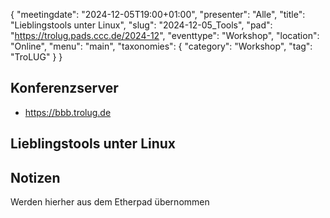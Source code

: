 {
   "meetingdate": "2024-12-05T19:00+01:00",
   "presenter": "Alle",
   "title": "Lieblingstools unter Linux",
   "slug": "2024-12-05_Tools",
   "pad": "https://trolug.pads.ccc.de/2024-12",
   "eventtype": "Workshop",
   "location": "Online",
   "menu": "main",
   "taxonomies": {
        "category": "Workshop",
        "tag": "TroLUG"
    }
}

## Konferenzserver
* https://bbb.trolug.de

## Lieblingstools unter Linux

## Notizen
Werden hierher aus dem Etherpad übernommen

